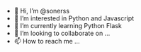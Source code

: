 - 👋 Hi, I’m @sonerss
- 👀 I’m interested in Python and Javascript
- 🌱 I’m currently learning Python Flask
- 💞️ I’m looking to collaborate on ...
- 📫 How to reach me ...

<!---
sonerss/sonerss is a ✨ special ✨ repository because its `README.md` (this file) appears on your GitHub profile.
You can click the Preview link to take a look at your changes.
--->


